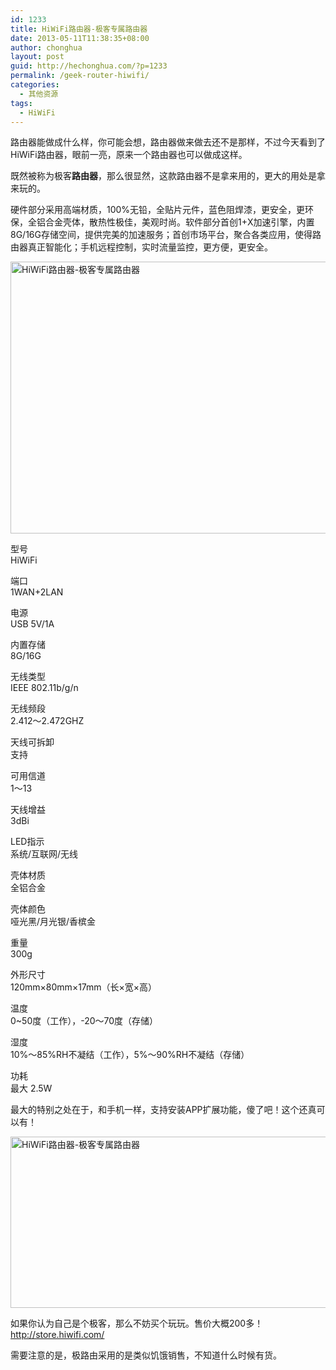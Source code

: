 ```yaml
---
id: 1233
title: HiWiFi路由器-极客专属路由器
date: 2013-05-11T11:38:35+08:00
author: chonghua
layout: post
guid: http://hechonghua.com/?p=1233
permalink: /geek-router-hiwifi/
categories:
  - 其他资源
tags:
  - HiWiFi
---
```

路由器能做成什么样，你可能会想，路由器做来做去还不是那样，不过今天看到了HiWiFi路由器，眼前一亮，原来一个路由器也可以做成这样。

<!--more-->

既然被称为极客**路由器**，那么很显然，这款路由器不是拿来用的，更大的用处是拿来玩的。

硬件部分采用高端材质，100%无铅，全贴片元件，蓝色阻焊漆，更安全，更环保，全铝合金壳体，散热性极佳，美观时尚。软件部分首创1+X加速引擎，内置 8G/16G存储空间，提供完美的加速服务；首创市场平台，聚合各类应用，使得路由器真正智能化；手机远程控制，实时流量监控，更方便，更安全。

<img style="float: none; margin-left: auto; display: block; margin-right: auto" src="http://www.hiwifi.com/wp-content/themes/hiwifi_2/images/products_show/shell4.png" width="520" height="435" alt="HiWiFi路由器-极客专属路由器" /> 

型号  
HiWiFi 

端口  
1WAN+2LAN 

电源  
USB 5V/1A 

内置存储  
8G/16G 

无线类型  
IEEE 802.11b/g/n 

无线频段  
2.412～2.472GHZ 

天线可拆卸  
支持 

可用信道  
1～13 

天线增益  
3dBi 

LED指示  
系统/互联网/无线 

壳体材质  
全铝合金 

壳体颜色  
哑光黑/月光银/香槟金 

重量  
300g 

外形尺寸  
120mm×80mm×17mm（长×宽×高） 

温度  
0~50度（工作），-20～70度（存储） 

湿度  
10%～85%RH不凝结（工作），5%～90%RH不凝结（存储） 

功耗  
最大 2.5W 

最大的特别之处在于，和手机一样，支持安装APP扩展功能，傻了吧！这个还真可以有！ 

<img style="float: none; margin-left: auto; display: block; margin-right: auto" src="http://chonghua-1251666171.cos.ap-shanghai.myqcloud.com/hiwifi_zpsf5cdc998.png" width="520" height="274" alt="HiWiFi路由器-极客专属路由器" /> 

如果你认为自己是个极客，那么不妨买个玩玩。售价大概200多！<a title="http://store.hiwifi.com/" href="http://store.hiwifi.com/" target="_blank">http://store.hiwifi.com/</a>

需要注意的是，极路由采用的是类似饥饿销售，不知道什么时候有货。